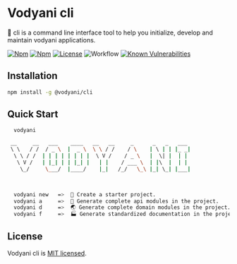# Vodyani cli

🤖 cli is a command line interface tool to help you initialize, develop and maintain vodyani applications.

[![Npm](https://img.shields.io/npm/v/@vodyani/cli)](https://www.npmjs.com/package/@vodyani/cli)
[![Npm](https://img.shields.io/npm/dm/@vodyani/cli)](https://www.npmjs.com/package/@vodyani/cli)
[![License](https://img.shields.io/github/license/vodyani/cli)](LICENSE)
![Workflow](https://github.com/vodyani/cli/actions/workflows/release.yml/badge.svg)
[![Known Vulnerabilities](https://snyk.io/test/github/vodyani/cli/badge.svg?targetFile=package.json)](https://snyk.io/test/github/vodyani/cli?targetFile=package.json)

## Installation

```sh
npm install -g @vodyani/cli
```

## Quick Start

```
  vodyani
```

```sh
 __     __   ___    ____   __   __     _      _   _   ___ 
 \ \   / /  / _ \  |  _ \  \ \ / /    / \    | \ | | |_ _|
  \ \ / /  | | | | | | | |  \ V /    / _ \   |  \| |  | | 
   \ V /   | |_| | | |_| |   | |    / ___ \  | |\  |  | | 
    \_/     \___/  |____/    |_|   /_/   \_\ |_| \_| |___|
                                                          


  vodyani new   =>  🚀 Create a starter project.
  vodyani a     =>  🔌 Generate complete api modules in the project.
  vodyani d     =>  🌏 Generate complete domain modules in the project.
  vodyani f     =>  🏭 Generate standardized documentation in the project.
```

## License

Vodyani cli is [MIT licensed](LICENSE).
